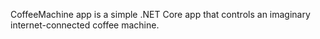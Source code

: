 CoffeeMachine app is a simple .NET Core app that controls an imaginary internet-connected coffee machine. 
